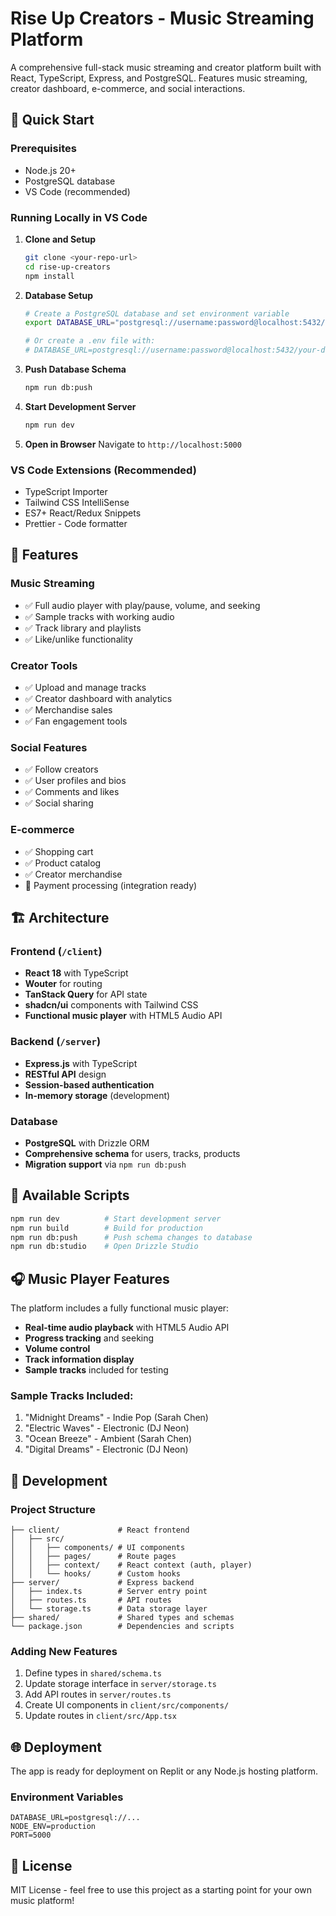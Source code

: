 # Rise Up Creators - Music Streaming Platform

A comprehensive full-stack music streaming and creator platform built with React, TypeScript, Express, and PostgreSQL. Features music streaming, creator dashboard, e-commerce, and social interactions.

## 🚀 Quick Start

### Prerequisites
- Node.js 20+ 
- PostgreSQL database
- VS Code (recommended)

### Running Locally in VS Code

1. **Clone and Setup**
   ```bash
   git clone <your-repo-url>
   cd rise-up-creators
   npm install
   ```

2. **Database Setup**
   ```bash
   # Create a PostgreSQL database and set environment variable
   export DATABASE_URL="postgresql://username:password@localhost:5432/your-database"
   
   # Or create a .env file with:
   # DATABASE_URL=postgresql://username:password@localhost:5432/your-database
   ```

3. **Push Database Schema**
   ```bash
   npm run db:push
   ```

4. **Start Development Server**
   ```bash
   npm run dev
   ```

5. **Open in Browser**
   Navigate to `http://localhost:5000`

### VS Code Extensions (Recommended)
- TypeScript Importer
- Tailwind CSS IntelliSense  
- ES7+ React/Redux Snippets
- Prettier - Code formatter

## 🎵 Features

### Music Streaming
- ✅ Full audio player with play/pause, volume, and seeking
- ✅ Sample tracks with working audio
- ✅ Track library and playlists
- ✅ Like/unlike functionality

### Creator Tools
- ✅ Upload and manage tracks
- ✅ Creator dashboard with analytics
- ✅ Merchandise sales
- ✅ Fan engagement tools

### Social Features
- ✅ Follow creators
- ✅ User profiles and bios
- ✅ Comments and likes
- ✅ Social sharing

### E-commerce
- ✅ Shopping cart
- ✅ Product catalog
- ✅ Creator merchandise
- 🔄 Payment processing (integration ready)

## 🏗️ Architecture

### Frontend (`/client`)
- **React 18** with TypeScript
- **Wouter** for routing
- **TanStack Query** for API state
- **shadcn/ui** components with Tailwind CSS
- **Functional music player** with HTML5 Audio API

### Backend (`/server`)
- **Express.js** with TypeScript
- **RESTful API** design
- **Session-based authentication**
- **In-memory storage** (development)

### Database
- **PostgreSQL** with Drizzle ORM
- **Comprehensive schema** for users, tracks, products
- **Migration support** via `npm run db:push`

## 📝 Available Scripts

```bash
npm run dev          # Start development server
npm run build        # Build for production
npm run db:push      # Push schema changes to database
npm run db:studio    # Open Drizzle Studio
```

## 🎧 Music Player Features

The platform includes a fully functional music player:

- **Real-time audio playback** with HTML5 Audio API
- **Progress tracking** and seeking
- **Volume control**
- **Track information display**
- **Sample tracks** included for testing

### Sample Tracks Included:
1. "Midnight Dreams" - Indie Pop (Sarah Chen)
2. "Electric Waves" - Electronic (DJ Neon) 
3. "Ocean Breeze" - Ambient (Sarah Chen)
4. "Digital Dreams" - Electronic (DJ Neon)

## 🔧 Development

### Project Structure
```
├── client/             # React frontend
│   ├── src/
│   │   ├── components/ # UI components
│   │   ├── pages/      # Route pages
│   │   ├── context/    # React context (auth, player)
│   │   └── hooks/      # Custom hooks
├── server/             # Express backend
│   ├── index.ts        # Server entry point
│   ├── routes.ts       # API routes
│   └── storage.ts      # Data storage layer
├── shared/             # Shared types and schemas
└── package.json        # Dependencies and scripts
```

### Adding New Features
1. Define types in `shared/schema.ts`
2. Update storage interface in `server/storage.ts`
3. Add API routes in `server/routes.ts`  
4. Create UI components in `client/src/components/`
5. Update routes in `client/src/App.tsx`

## 🌐 Deployment

The app is ready for deployment on Replit or any Node.js hosting platform.

### Environment Variables
```env
DATABASE_URL=postgresql://...
NODE_ENV=production
PORT=5000
```

## 📄 License

MIT License - feel free to use this project as a starting point for your own music platform!